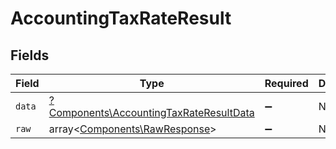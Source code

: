 # AccountingTaxRateResult


## Fields

| Field                                                                                             | Type                                                                                              | Required                                                                                          | Description                                                                                       |
| ------------------------------------------------------------------------------------------------- | ------------------------------------------------------------------------------------------------- | ------------------------------------------------------------------------------------------------- | ------------------------------------------------------------------------------------------------- |
| `data`                                                                                            | [?Components\AccountingTaxRateResultData](../../Models/Components/AccountingTaxRateResultData.md) | :heavy_minus_sign:                                                                                | N/A                                                                                               |
| `raw`                                                                                             | array<[Components\RawResponse](../../Models/Components/RawResponse.md)>                           | :heavy_minus_sign:                                                                                | N/A                                                                                               |